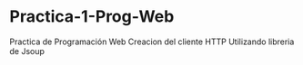# Practica-1-Prog-Web
 Practica de Programación Web
 Creacion del cliente HTTP
 Utilizando libreria de Jsoup
 
